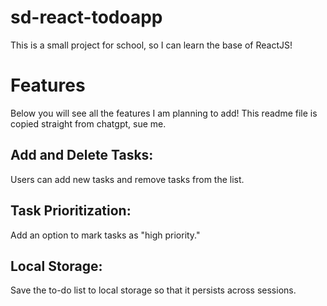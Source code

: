 # sd-react-todoapp
This is a small project for school, so I can learn the base of ReactJS!

# Features
Below you will see all the features I am planning to add! This readme file is copied straight from chatgpt, sue me.
## Add and Delete Tasks: 
Users can add new tasks and remove tasks from the list.
## Task Prioritization: 
Add an option to mark tasks as "high priority."
## Local Storage: 
Save the to-do list to local storage so that it persists across sessions.

